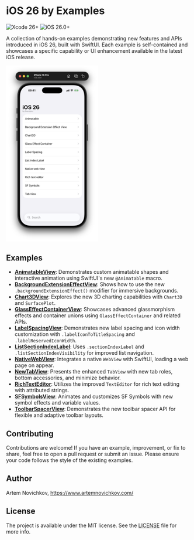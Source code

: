 # iOS 26 by Examples

![Xcode 26+](https://img.shields.io/badge/Xcode-26%2B-blue?logo=xcode&logoColor=white)
![iOS 26.0+](https://img.shields.io/badge/iOS-26.0%2B-orange?logo=apple&logoColor=white)

A collection of hands-on examples demonstrating new features and APIs introduced in iOS 26, built with SwiftUI. Each example is self-contained and showcases a specific capability or UI enhancement available in the latest iOS release.

<img src=".github/preview.png" alt="Preview" width="50%" />

## Examples

- **[AnimatableView](iOS-26-by-Examples/Views/AnimatableView.swift)**: Demonstrates custom animatable shapes and interactive animation using SwiftUI's new `@Animatable` macro.
- **[BackgroundExtensionEffectView](iOS-26-by-Examples/Views/BackgroundExtensionEffectView.swift)**: Shows how to use the new `.backgroundExtensionEffect()` modifier for immersive backgrounds.
- **[Chart3DView](iOS-26-by-Examples/Views/Chart3DView.swift)**: Explores the new 3D charting capabilities with `Chart3D` and `SurfacePlot`.
- **[GlassEffectContainerView](iOS-26-by-Examples/Views/GlassEffectContainerView.swift)**: Showcases advanced glassmorphism effects and container unions using `GlassEffectContainer` and related APIs.
- **[LabelSpacingView](iOS-26-by-Examples/Views/LabelSpacingView.swift)**: Demonstrates new label spacing and icon width customization with `.labelIconToTitleSpacing` and `.labelReservedIconWidth`.
- **[ListSectionIndexLabel](iOS-26-by-Examples/Views/ListSectionIndexLabel.swift)**: Uses `.sectionIndexLabel` and `.listSectionIndexVisibility` for improved list navigation.
- **[NativeWebView](iOS-26-by-Examples/Views/NativeWebView.swift)**: Integrates a native `WebView` with SwiftUI, loading a web page on appear.
- **[NewTabView](iOS-26-by-Examples/Views/NewTabView.swift)**: Presents the enhanced `TabView` with new tab roles, bottom accessories, and minimize behavior.
- **[RichTextEditor](iOS-26-by-Examples/Views/RichTextEditor.swift)**: Utilizes the improved `TextEditor` for rich text editing with attributed strings.
- **[SFSymbolsView](iOS-26-by-Examples/Views/SFSymbolsView.swift)**: Animates and customizes SF Symbols with new symbol effects and variable values.
- **[ToolbarSpacerView](iOS-26-by-Examples/Views/ToolbarSpacerView.swift)**: Demonstrates the new toolbar spacer API for flexible and adaptive toolbar layouts.

## Contributing

Contributions are welcome! If you have an example, improvement, or fix to share, feel free to open a pull request or submit an issue. Please ensure your code follows the style of the existing examples.

## Author

Artem Novichkov, https://www.artemnovichkov.com/

## License

The project is available under the MIT license. See the [LICENSE](./LICENSE) file for more info.